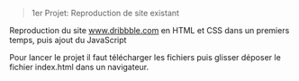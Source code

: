 > 1er Projet: Reproduction de site existant

Reproduction du site www.dribbble.com en HTML et CSS dans un premiers temps, puis ajout du JavaScript

Pour lancer le projet il faut télécharger les fichiers puis glisser déposer le fichier index.html dans un navigateur.
